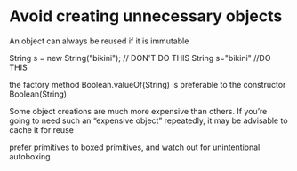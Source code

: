 # Avoid creating unnecessary objects

An object can always be reused if it is immutable

String s = new String("bikini"); // DON'T DO THIS
String s="bikini" //DO THIS

the factory method Boolean.valueOf(String)  is preferable to the
constructor Boolean(String)

Some object creations are much more expensive than others. If you’re going
to need such an “expensive object” repeatedly, it may be advisable to cache it for
reuse

prefer primitives to boxed primitives, and watch out for unintentional autoboxing





